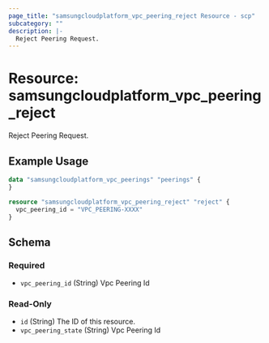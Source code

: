 ```yaml
---
page_title: "samsungcloudplatform_vpc_peering_reject Resource - scp"
subcategory: ""
description: |-
  Reject Peering Request.
---
```


# Resource: samsungcloudplatform_vpc_peering_reject

Reject Peering Request.


## Example Usage

```terraform
data "samsungcloudplatform_vpc_peerings" "peerings" {
}

resource "samsungcloudplatform_vpc_peering_reject" "reject" {
  vpc_peering_id = "VPC_PEERING-XXXX"
}
```

<!-- schema generated by tfplugindocs -->
## Schema

### Required

- `vpc_peering_id` (String) Vpc Peering Id

### Read-Only

- `id` (String) The ID of this resource.
- `vpc_peering_state` (String) Vpc Peering Id
